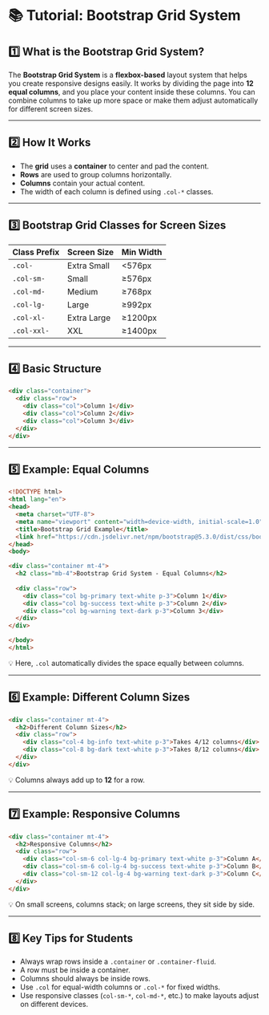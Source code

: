 # 📚 Tutorial: Bootstrap Grid System

## 1️⃣ What is the Bootstrap Grid System?

The **Bootstrap Grid System** is a **flexbox-based** layout system that helps you create responsive designs easily.
It works by dividing the page into **12 equal columns**, and you place your content inside these columns.
You can combine columns to take up more space or make them adjust automatically for different screen sizes.

---

## 2️⃣ How It Works

* The **grid** uses a **container** to center and pad the content.
* **Rows** are used to group columns horizontally.
* **Columns** contain your actual content.
* The width of each column is defined using `.col-*` classes.

---

## 3️⃣ Bootstrap Grid Classes for Screen Sizes

| Class Prefix | Screen Size | Min Width |
| ------------ | ----------- | --------- |
| `.col-`      | Extra Small | <576px    |
| `.col-sm-`   | Small       | ≥576px    |
| `.col-md-`   | Medium      | ≥768px    |
| `.col-lg-`   | Large       | ≥992px    |
| `.col-xl-`   | Extra Large | ≥1200px   |
| `.col-xxl-`  | XXL         | ≥1400px   |

---

## 4️⃣ Basic Structure

```html
<div class="container">
  <div class="row">
    <div class="col">Column 1</div>
    <div class="col">Column 2</div>
    <div class="col">Column 3</div>
  </div>
</div>
```

---

## 5️⃣ Example: Equal Columns

```html
<!DOCTYPE html>
<html lang="en">
<head>
  <meta charset="UTF-8">
  <meta name="viewport" content="width=device-width, initial-scale=1.0">
  <title>Bootstrap Grid Example</title>
  <link href="https://cdn.jsdelivr.net/npm/bootstrap@5.3.0/dist/css/bootstrap.min.css" rel="stylesheet">
</head>
<body>

<div class="container mt-4">
  <h2 class="mb-4">Bootstrap Grid System - Equal Columns</h2>
  
  <div class="row">
    <div class="col bg-primary text-white p-3">Column 1</div>
    <div class="col bg-success text-white p-3">Column 2</div>
    <div class="col bg-warning text-dark p-3">Column 3</div>
  </div>
</div>

</body>
</html>
```

💡 Here, `.col` automatically divides the space equally between columns.

---

## 6️⃣ Example: Different Column Sizes

```html
<div class="container mt-4">
  <h2>Different Column Sizes</h2>
  <div class="row">
    <div class="col-4 bg-info text-white p-3">Takes 4/12 columns</div>
    <div class="col-8 bg-dark text-white p-3">Takes 8/12 columns</div>
  </div>
</div>
```

💡 Columns always add up to **12** for a row.

---

## 7️⃣ Example: Responsive Columns

```html
<div class="container mt-4">
  <h2>Responsive Columns</h2>
  <div class="row">
    <div class="col-sm-6 col-lg-4 bg-primary text-white p-3">Column A</div>
    <div class="col-sm-6 col-lg-4 bg-success text-white p-3">Column B</div>
    <div class="col-sm-12 col-lg-4 bg-warning text-dark p-3">Column C</div>
  </div>
</div>
```

💡 On small screens, columns stack; on large screens, they sit side by side.

---

## 8️⃣ Key Tips for Students

* Always wrap rows inside a `.container` or `.container-fluid`.
* A row must be inside a container.
* Columns should always be inside rows.
* Use `.col` for equal-width columns or `.col-*` for fixed widths.
* Use responsive classes (`col-sm-*`, `col-md-*`, etc.) to make layouts adjust on different devices.
